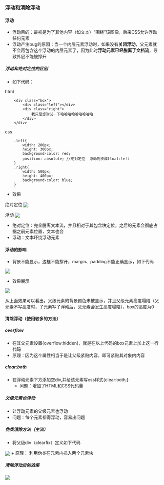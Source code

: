 ### 浮动和清除浮动
#### 浮动
+ 浮动目的：最初是为了其他内容（如文本）“围绕”该图像，后来CSS允许浮动任何元素
+ 浮动产生bug的原因：当一个内层元素浮动时，如果没有**关闭浮动**，父元素就不会再包含这个浮动的内层元素了，因为此时**浮动元素已经脱离了文档流**，导致外层不能被撑开

##### 浮动和绝对定位的区别
+ 如下代码：   

html
```
    <div class="box">
        <div class="left"></div>
        <div class="right">
            我只是想测试一下哈哈哈哈哈哈哈哈哈
        </div>
    </div>     

```
css
```
    .left{
        width: 200px;
        height: 300px;
        background-color: red;
        position: absolute; //绝对定位  浮动则换成float:left
    }
    .right{
        width: 500px;
        height: 400px;
        background-color: blue;
    }

```
+ 效果  

绝对定位
<img src='./images/2017-10-21/float1.JPG' align="center" />

浮动
<img src='./images/2017-10-21/float2.JPG' align="center" />

+ 绝对定位：完全脱离文本流，并且相对于其包含块定位，之后的元素会彻底占据之前元素位置，文本也会
+ 浮动：文本环绕浮动元素

#### 浮动的影响
+ 背景不能显示，边框不能撑开，margin、padding不能正确显示，如下代码
<img src='./images/2017-10-21/float4.JPG' align="center" />

+ 效果展示
<img src='./images/2017-10-21/float3.JPG' align="center" />

从上面效果可以看出，父级元素的背景颜色未被显示，并且父级元素高度塌陷（父元素不写高度时，子元素写了浮动后，父元素会发生高度塌陷），box的高度为0

#### 清除浮动（使用较多的方法）
##### overflow
+ 在其父元素设置{overflow:hidden}，就是在以上代码的box元素上加上这一行代码
+ 原理：因为这个属性相当于是让父级紧贴内容，即可紧贴其对象内内容
##### clear:both
+ 在浮动元素下方添加空div,并给该元素写css样式{clear:both;}
    + 问题：增加了HTML和CSS代码量
##### 父级元素也浮动
+ 让浮动元素的父级元素也浮动
+ 问题：每个元素都得浮动，容易出问题
##### 伪类清除方法（主流）
+ 将父级div（clearfix）定义如下代码
<img src='./images/2017-10-21/float5.JPG' align="center" />
+ 原理： 利用伪类在元素内插入两个元素块

##### 清除浮动后的效果
<img src='./images/2017-10-21/float6.JPG' align="center" />
